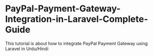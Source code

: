 # PayPal-Payment-Gateway-Integration-in-Laravel-Complete-Guide
This tutorial is about how to integrate PayPal Payment Gateway using Laravel in Urdu/Hindi
